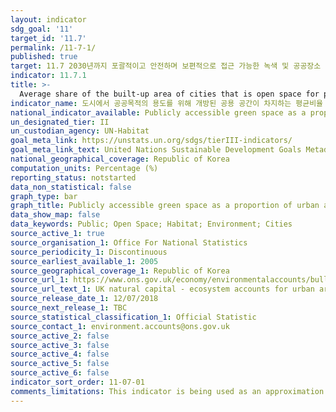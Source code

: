 ```yaml
---
layout: indicator
sdg_goal: '11'
target_id: '11.7'
permalink: /11-7-1/
published: true
target: 11.7 2030년까지 포괄적이고 안전하며 보편적으로 접근 가능한 녹색 및 공공장소 제공 (특히, 여성, 아동, 노인, 장애인)
indicator: 11.7.1
title: >-
  Average share of the built-up area of cities that is open space for public use for all, by sex, age and persons with disabilities
indicator_name: 도시에서 공공목적의 용도를 위해 개방된 공용 공간이 차지하는 평균비율 (연령, 성 및 장애별)
national_indicator_available: Publicly accessible green space as a proportion of urban area
un_designated_tier: II
un_custodian_agency: UN-Habitat
goal_meta_link: https://unstats.un.org/sdgs/tierIII-indicators/
goal_meta_link_text: United Nations Sustainable Development Goals Metadata (PDF 4.0 MB)
national_geographical_coverage: Republic of Korea
computation_units: Percentage (%)
reporting_status: notstarted
data_non_statistical: false
graph_type: bar
graph_title: Publicly accessible green space as a proportion of urban area
data_show_map: false
data_keywords: Public; Open Space; Habitat; Environment; Cities
source_active_1: true
source_organisation_1: Office For National Statistics
source_periodicity_1: Discontinuous
source_earliest_available_1: 2005
source_geographical_coverage_1: Republic of Korea
source_url_1: https://www.ons.gov.uk/economy/environmentalaccounts/bulletins/uknaturalcapital/ecosystemaccountsforurbanareas/relateddata
source_url_text_1: UK natural capital - ecosystem accounts for urban areas
source_release_date_1: 12/07/2018
source_next_release_1: TBC
source_statistical_classification_1: Official Statistic
source_contact_1: environment.accounts@ons.gov.uk
source_active_2: false
source_active_3: false
source_active_4: false
source_active_5: false
source_active_6: false
indicator_sort_order: 11-07-01
comments_limitations: This indicator is being used as an approximation of the UN SDG Indicator. Where possible, we will work to identify or develop UK data to meet the global indicator specification. This indicator has been identified in collaboration with topic experts.
---
```

